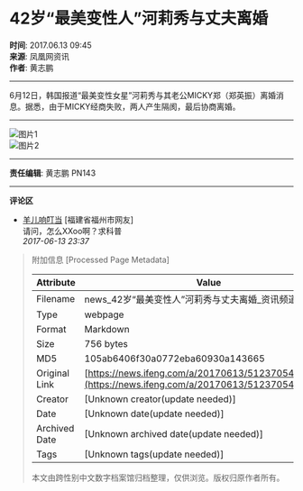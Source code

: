 # 42岁“最美变性人”河莉秀与丈夫离婚

**时间**: 2017.06.13 09:45  
**来源**: 凤凰网资讯  
**作者**: 黄志鹏  

---

6月12日，韩国报道“最美变性女星”河莉秀与其老公MICKY郑（郑英振）离婚消息。据悉，由于MICKY经商失败，两人产生隔阂，最后协商离婚。

---

![图片1](http://d.ifengimg.com/mw978_mh598/p3.ifengimg.com/a/2017_24/63a4cd43d974baf_size49_w445_h450.jpg)  
![图片2](http://p3.ifengimg.com/a/2017_24/63a4cd43d974baf_size49_w445_h450.jpg)

---

**责任编辑**: 黄志鹏 PN143  

---

**评论区**  
- [羊儿响叮当](https://gentie.ifeng.com/myComments?guid=68609252) \[福建省福州市网友\]  
  请问，怎么XXoo啊？求科普  
  _2017-06-13 23:37_  

> 附加信息 [Processed Page Metadata]
>
> | Attribute       | Value                                  |
> |-----------------|----------------------------------------|
> | Filename        | news_42岁“最美变性人”河莉秀与丈夫离婚_资讯频道.md                             |
> | Type            | webpage                                 |
> | Format          | Markdown                               |
> | Size            | 756 bytes                           |
> | MD5             | 105ab6406f30a0772eba60930a143665                                  |
> | Original Link   | [https://news.ifeng.com/a/20170613/51237054_0.shtml](https://news.ifeng.com/a/20170613/51237054_0.shtml)                         |
> | Creator         | [Unknown creator(update needed)]                              |
> | Date            | [Unknown date(update needed)]                                 |
> | Archived Date   | [Unknown archived date(update needed)]                             |
> | Tags            | [Unknown tags(update needed)]                                 |
>
> 本文由跨性别中文数字档案馆归档整理，仅供浏览。版权归原作者所有。
>